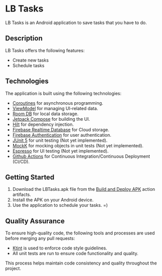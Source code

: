 # LB Tasks

LB Tasks is an Android application to save tasks that you have to do.

## Description

LB Tasks offers the following features:
* Create new tasks
* Schedule tasks

## Technologies

The application is built using the following technologies:

* [Coroutines](https://kotlinlang.org/docs/coroutines-overview.html) for asynchronous programming.
* [ViewModel](https://developer.android.com/reference/androidx/lifecycle/ViewModel) for managing UI-related data.
* [Room DB](https://developer.android.com/training/data-storage) for local data storage.
* [Jetpack Compose](https://developer.android.com/jetpack/compose/documentation) for building the UI.
* [Hilt](https://developer.android.com/training/dependency-injection/hilt-android) for dependency injection.
* [Firebase Realtime Database](https://firebase.google.com/docs/database?hl=pt-br) for Cloud storage.
* [Firebase Authentication](https://firebase.google.com/docs/auth?hl=pt-br) for user authentication.
* [JUnit 5](https://junit.org/junit5/docs/current/user-guide) for unit testing (Not yet implemented).
* [MockK](https://mockk.io) for mocking objects in unit tests (Not yet implemented).
* [Espresso](https://developer.android.com/training/testing/espresso) for UI testing (Not yet implemented).
* [Github Actions](https://docs.github.com/pt/actions/learn-github-actions) for Continuous Integration/Continuous Deployment (CI/CD).

## Getting Started

1. Download the LBTasks.apk file from the [Build and Deploy APK](https://github.com/LeonardoBai12/LB-Tasks/actions/workflows/build_and_deploy_workflow.yml) action artifacts.
2. Install the APK on your Android device.
3. Use the application to schedule your tasks. =)

## Quality Assurance

To ensure high-quality code, the following tools and processes are used before merging any pull requests:

* [Ktint](https://pinterest.github.io/ktlint/) is used to enforce code style guidelines.
* All unit tests are run to ensure code functionality and quality.

This process helps maintain code consistency and quality throughout the project.
